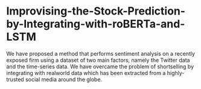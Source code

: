 # Improvising-the-Stock-Prediction-by-Integrating-with-roBERTa-and-LSTM
We have proposed a method that performs  sentiment analysis on a recently exposed firm using a dataset  of two main factors, namely the Twitter data and the time-series data. We have overcame the problem of shortselling by integrating with realworld data which has been extracted from a highly-trusted social media around the globe.
